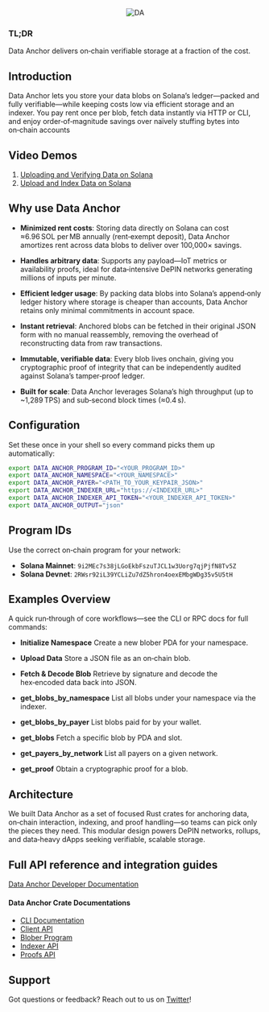 <div align="center">
  <picture>
      <img alt="DA" src="https://github.com/user-attachments/assets/552eeb0a-ca6b-49ba-9cea-2b9e1a7ac1c5" />
  </picture>
</div>

### TL;DR
Data Anchor delivers on‑chain verifiable storage at a fraction of the cost.


## Introduction

Data Anchor lets you store your data blobs on Solana’s ledger—packed and fully verifiable—while keeping costs low via efficient storage and an indexer. You pay rent once per blob, fetch data instantly via HTTP or CLI, and enjoy order‑of‑magnitude savings over naïvely stuffing bytes into on‑chain accounts 


## Video Demos

1. [Uploading and Verifying Data on Solana](https://youtu.be/sgjmaujHYdE?si=a4GJrxBX5B24HHvF)
2. [Upload and Index Data on Solana](https://youtu.be/sgjmaujHYdE?si=a4GJrxBX5B24HHvF)


## Why use Data Anchor

- **Minimized rent costs**: Storing data directly on Solana can cost ≈6.96 SOL per MB annually (rent‑exempt deposit), Data Anchor amortizes rent across data blobs to deliver over 100,000× savings. 

- **Handles arbitrary data**: Supports any payload—IoT metrics or availability proofs, ideal for data‑intensive DePIN networks generating millions of inputs per minute. 

- **Efficient ledger usage**: By packing data blobs into Solana’s append‑only ledger history where storage is cheaper than accounts, Data Anchor retains only minimal commitments in account space.

- **Instant retrieval**: Anchored blobs can be fetched in their original JSON form with no manual reassembly, removing the overhead of reconstructing data from raw transactions.

- **Immutable, verifiable data**: Every blob lives onchain, giving you cryptographic proof of integrity that can be independently audited against Solana’s tamper‑proof ledger. 

- **Built for scale**: Data Anchor leverages Solana’s high throughput (up to ~1,289 TPS) and sub‑second block times (≈0.4 s).


## Configuration

Set these once in your shell so every command picks them up automatically:

```bash
export DATA_ANCHOR_PROGRAM_ID="<YOUR_PROGRAM_ID>"
export DATA_ANCHOR_NAMESPACE="<YOUR_NAMESPACE>"
export DATA_ANCHOR_PAYER="<PATH_TO_YOUR_KEYPAIR_JSON>"
export DATA_ANCHOR_INDEXER_URL="https://<INDEXER_URL>"
export DATA_ANCHOR_INDEXER_API_TOKEN="<YOUR_INDEXER_API_TOKEN>"
export DATA_ANCHOR_OUTPUT="json"
```


## Program IDs

Use the correct on‑chain program for your network:

* **Solana Mainnet**: `9i2MEc7s38jLGoEkbFszuTJCL1w3Uorg7qjPjfN8Tv5Z`
* **Solana Devnet**: `2RWsr92iL39YCLiZu7dZ5hron4oexEMbgWDg35v5U5tH`


## Examples Overview

A quick run‑through of core workflows—see the CLI or RPC docs for full commands:

* **Initialize Namespace**
  Create a new blober PDA for your namespace.

* **Upload Data**
  Store a JSON file as an on‑chain blob.

* **Fetch & Decode Blob**
  Retrieve by signature and decode the hex‑encoded data back into JSON.

* **get\_blobs\_by\_namespace**
  List all blobs under your namespace via the indexer.

* **get\_blobs\_by\_payer**
  List blobs paid for by your wallet.

* **get\_blobs**
  Fetch a specific blob by PDA and slot.

* **get\_payers\_by\_network**
  List all payers on a given network.

* **get\_proof**
  Obtain a cryptographic proof for a blob.


## Architecture

We built Data Anchor as a set of focused Rust crates for anchoring data, on‑chain interaction, indexing, and proof handling—so teams can pick only the pieces they need. This modular design powers DePIN networks, rollups, and data‑heavy dApps seeking verifiable, scalable storage.


## Full API reference and integration guides
[Data Anchor Developer Documentation](https://docs.termina.technology/documentation/network-extension-stack/modules/data-anchor)

#### Data Anchor Crate Documentations

* [CLI Documentation](https://docs.rs/data-anchor/latest/data_anchor/)
* [Client API](https://docs.rs/data-anchor-client/latest/data_anchor_client/)
* [Blober Program](https://docs.rs/data-anchor-blober/latest/data_anchor_blober/)
* [Indexer API](https://docs.rs/data-anchor-api/latest/data_anchor_api/)
* [Proofs API](https://docs.rs/data-anchor-proofs/latest/data_anchor_proofs/)


## Support

Got questions or feedback? Reach out to us on [Twitter](https://x.com/Terminaxyz)!